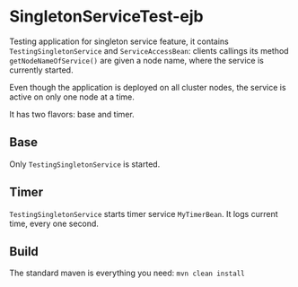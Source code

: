 # SingletonServiceTest-ejb #

Testing application for singleton service feature, it contains `TestingSingletonService` and `ServiceAccessBean`: clients callings its method `getNodeNameOfService()` are given a node name, where the service is currently started.

Even though the application is deployed on all cluster nodes, the service is active on only one node at a time.

It has two flavors: base and timer.

## Base ##
Only `TestingSingletonService` is started.

## Timer ##
`TestingSingletonService` starts timer service `MyTimerBean`. It logs current time, every one second.

## Build ##
The standard maven is everything you need:
`mvn clean install`




